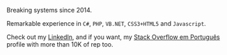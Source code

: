 Breaking systems since 2014.

Remarkable experience in `C#`, `PHP`, `VB.NET`, `CSS3+HTML5` and `Javascript`.

Check out my [LinkedIn](https://www.linkedin.com/in/cypherpotato/), and if you want, my [Stack Overflow em Português](https://pt.stackoverflow.com/users/24529/cypherpotato) profile with more than 10K of rep too.
